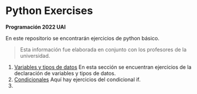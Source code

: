 # Python Exercises
**Programación 2022 UAI**

En este repositorio se encontrarán ejercicios de python básico.
> Esta información fue elaborada en conjunto con los profesores de la universidad.

1. [Variables y tipos de datos](./variables%20and%20data%20types)
En esta sección se encuentran ejercicios de la declaración de variables y tipos de datos.
2. [Condicionales](./conditionals/)
Aquí hay ejercicios del condicional if. 
3. 
